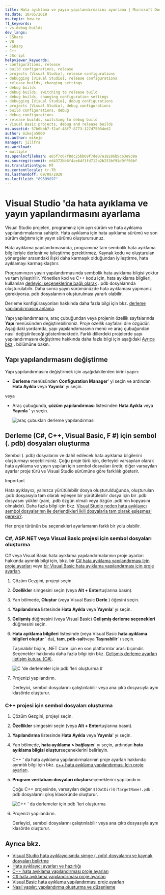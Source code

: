 ```yaml
---
title: Hata ayıklama ve yayın yapılandırmasını ayarlama | Microsoft Docs
ms.date: 10/05/2018
ms.topic: how-to
f1_keywords:
- vs.debug.builds
dev_langs:
- CSharp
- VB
- FSharp
- C++
- JScript
helpviewer_keywords:
- configurations, release
- build configurations, release
- projects [Visual Studio], release configurations
- debugging [Visual Studio], release configurations
- release builds, changing settings
- debug builds
- debug builds, switching to release build
- debug builds, changing configuration settings
- debugging [Visual Studio], debug configurations
- projects [Visual Studio], debug configurations
- build configurations, debug
- debug configurations
- release builds, switching to debug build
- Visual Basic projects, debug and release builds
ms.assetid: 57b6bbb7-f2af-48f7-8773-127d75034ed2
author: mikejo5000
ms.author: mikejo
manager: jillfra
ms.workload:
- multiple
ms.openlocfilehash: e85f7c67f8dc25bb69f7de07a19286b5c63e938a
ms.sourcegitcommit: ed4372bb6f4ae64f1fd712b2b253bf91d9ff96bf
ms.translationtype: MT
ms.contentlocale: tr-TR
ms.lasthandoff: 09/09/2020
ms.locfileid: "89599897"
---
```

# <a name="set-debug-and-release-configurations-in-visual-studio"></a>Visual Studio 'da hata ayıklama ve yayın yapılandırmasını ayarlama

Visual Studio projeleri, programınız için ayrı sürüm ve hata ayıklama yapılandırmalarına sahiptir. Hata ayıklama için hata ayıklama sürümü ve son sürüm dağıtımı için yayın sürümü oluşturursunuz.

Hata ayıklama yapılandırmasında, programınız tam sembolik hata ayıklama bilgileriyle derlenir ve iyileştirme gerektirmez. Kaynak kodu ve oluşturulan yönergeler arasındaki ilişki daha karmaşık olduğundan iyileştirme, hata ayıklamayı karmaşıklaştırır.

Programınızın yayın yapılandırmasında sembolik hata ayıklama bilgisi yoktur ve tam iyileştirilir. Yönetilen kod ve C++ kodu için, hata ayıklama bilgileri, kullanılan [derleyici seçeneklerine bağlı olarak](#BKMK_symbols_release) . pdb dosyalarında oluşturulabilir. Daha sonra yayın sürümünüzde hata ayıklaması yapmanız gerekiyorsa. pdb dosyalarının oluşturulması yararlı olabilir.

Derleme konfigürasyonları hakkında daha fazla bilgi için bkz. [derleme yapılandırmasını anlama](../ide/understanding-build-configurations.md).

Yapı yapılandırmasını, araç çubuğundan veya projenin özellik sayfalarında **Yapı** menüsünden değiştirebilirsiniz. Proje özellik sayfaları dile özgüdür. Aşağıdaki yordamda, yapı yapılandırmasının menü ve araç çubuğundan nasıl değiştirileceği gösterilmektedir. Farklı dillerdeki projelerde yapı yapılandırmasını değiştirme hakkında daha fazla bilgi için aşağıdaki [Ayrıca bkz](#see-also) . bölümüne bakın.

## <a name="change-the-build-configuration"></a>Yapı yapılandırmasını değiştirme

Yapı yapılandırmasını değiştirmek için aşağıdakilerden birini yapın:

* **Derleme** menüsünden **Configuration Manager**' yi seçin ve ardından **Hata Ayıkla** veya **Yayınla**' yı seçin.

veya

* Araç çubuğunda, **çözüm yapılandırması** listesinden **Hata Ayıkla** veya **Yayınla** ' yı seçin.

  ![araç çubukları derleme yapılandırması](../debugger/media/toolbarbuildconfiguration.png "ToolbarBuildConfiguration")

## <a name="generate-symbol-pdb-files-for-a-build-c-c-visual-basic-f"></a><a name="BKMK_symbols_release"></a>Derleme (C#, C++, Visual Basic, F #) için sembol (. pdb) dosyaları oluşturma

Sembol (. pdb) dosyalarını ve dahil edilecek hata ayıklama bilgilerini oluşturmayı seçebilirsiniz. Çoğu proje türü için, derleyici varsayılan olarak hata ayıklama ve yayın yapıları için sembol dosyaları üretir, diğer varsayılan ayarlar proje türü ve Visual Studio sürümüne göre farklılık gösterir.

> [!IMPORTANT]
> Hata ayıklayıcı, yalnızca yürütülebilir dosya oluşturulduğunda, oluşturulan .pdb dosyasıyla tam olarak eşleşen bir yürütülebilir dosya için bir .pdb dosyasını yükler (yani, .pdb özgün olmalı veya özgün .pdb'nin kopyasını olmalıdır). Daha fazla bilgi için bkz. [Visual Studio neden hata ayıklayıcı sembol dosyalarının ile derlendikleri ikili dosyalarla tam olarak eşleşmesi gerekir?](/archive/blogs/jimgries/why-does-visual-studio-require-debugger-symbol-files-to-exactly-match-the-binary-files-that-they-were-built-with).

Her proje türünün bu seçenekleri ayarlamanın farklı bir yolu olabilir.

### <a name="generate-symbol-files-for-a-c-aspnet-or-visual-basic-project"></a>C#, ASP.NET veya Visual Basic projesi için sembol dosyaları oluşturma

C# veya Visual Basic hata ayıklama yapılandırmalarının proje ayarları hakkında ayrıntılı bilgi için, bkz. bir [C# hata ayıklama yapılandırması Için proje ayarları](../debugger/project-settings-for-csharp-debug-configurations.md) veya [bir Visual Basic hata ayıklama yapılandırması için proje ayarları](../debugger/project-settings-for-a-visual-basic-debug-configuration.md).

1. Çözüm Gezgini, projeyi seçin.

2. **Özellikler** simgesini seçin (veya **Alt + Enter**tuşlarına basın).

3. Yan bölmede, **Oluştur** (veya Visual Basic **Derle** ) öğesini seçin.

4. **Yapılandırma** listesinde **Hata Ayıkla** veya **Yayınla**' yı seçin.

5. **Gelişmiş** düğmesini (veya Visual Basic) **Gelişmiş derleme seçenekleri** düğmesini seçin.

6. **Hata ayıklama bilgileri** listesinde (veya Visual Basic **hata ayıklama bilgileri oluştur** ' da), **tam**, **pdb-salt**veya **Taşınabilir**' ı seçin.

   Taşınabilir biçim, .NET Core için en son platformlar arası biçimdir. Seçenekler hakkında daha fazla bilgi için bkz. [Gelişmiş derleme ayarları iletişim kutusu (C#)](../ide/reference/advanced-build-settings-dialog-box-csharp.md).

   ![C 'de derlemeler için pdb 'leri oluşturma #](../debugger/media/dbg_project_properties_pdb_csharp.png "GeneratePDBsForCSharp")

7. Projenizi yapılandırın.

   Derleyici, sembol dosyalarını çalıştırılabilir veya ana çıktı dosyasıyla aynı klasörde oluşturur.

### <a name="generate-symbol-files-for-a-c-project"></a>C++ projesi için sembol dosyaları oluşturma

1. Çözüm Gezgini, projeyi seçin.

2. **Özellikler** simgesini seçin (veya **Alt + Enter**tuşlarına basın).

3. **Yapılandırma** listesinde **Hata Ayıkla** veya **Yayınla**' yı seçin.

4. Yan bölmede, **hata ayıklama > bağlayıcı**' yı seçin, ardından **hata ayıklama bilgisi oluştur**seçeneklerini belirleyin.

   C++ ' da hata ayıklama yapılandırmalarının proje ayarları hakkında ayrıntılı bilgi için bkz. [c++ hata ayıklama yapılandırması Için proje ayarları](../debugger/project-settings-for-a-cpp-debug-configuration.md).

5. **Program veritabanı dosyaları oluştur**seçeneklerini yapılandırın.

   Çoğu C++ projesinde, varsayılan değer `$(OutDir)$(TargetName).pdb` . pdb dosyalarını çıkış klasöründe oluşturur.

   ![C++ ' da derlemeler için pdb 'leri oluşturma](../debugger/media/dbg_project_properties_pdb_cplusplus.png "GeneratePDBsforCPlusPlus")

6. Projenizi yapılandırın.

   Derleyici, sembol dosyalarını çalıştırılabilir veya ana çıktı dosyasıyla aynı klasörde oluşturur.

## <a name="see-also"></a><a name="see-also"></a>Ayrıca bkz.

- [Visual Studio hata ayıklayıcısında simge (. pdb) dosyalarını ve kaynak dosyaları belirtme](../debugger/specify-symbol-dot-pdb-and-source-files-in-the-visual-studio-debugger.md)<br/>
- [Hata ayıklayıcı ayarları ve hazırlığı](../debugger/debugger-settings-and-preparation.md)<br/>
- [C++ hata ayıklama yapılandırması proje ayarları](../debugger/project-settings-for-a-cpp-debug-configuration.md)<br/>
- [C# hata ayıklama yapılandırması proje ayarları](../debugger/project-settings-for-csharp-debug-configurations.md)<br/>
- [Visual Basic hata ayıklama yapılandırması proje ayarları](../debugger/project-settings-for-a-visual-basic-debug-configuration.md)<br/>
- [Nasıl yapılır: yapılandırma oluşturma ve düzenleme](../ide/how-to-create-and-edit-configurations.md)
